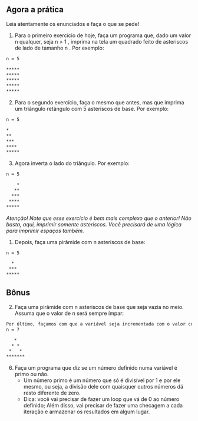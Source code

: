 ## Agora a prática
Leia atentamente os enunciados e faça o que se pede!

1. Para o primeiro exercício de hoje, faça um programa que, dado um valor n qualquer, seja n > 1 , imprima na tela um quadrado feito de asteriscos de lado de tamanho n . Por exemplo:

```txt
n = 5

*****
*****
*****
*****
*****
```

2. Para o segundo exercício, faça o mesmo que antes, mas que imprima um triângulo retângulo com 5 asteriscos de base. Por exemplo:

```txt
n = 5

*
**
***
****
*****
```

3. Agora inverta o lado do triângulo. Por exemplo:

```txt
n = 5

    *
   **
  ***
 ****
*****
```

_Atenção! Note que esse exercício é bem mais complexo que o anterior! Não basta, aqui, imprimir somente asteriscos. Você precisará de uma lógica para imprimir espaços também._

1. Depois, faça uma pirâmide com n asteriscos de base:

```txt
n = 5

  *
 ***
*****
```

## Bônus

2. Faça uma pirâmide com n asteriscos de base que seja vazia no meio. Assuma que o valor de n será sempre ímpar:

```txt
Por último, façamos com que a variável seja incrementada com o valor correspondente a cada loop;
n = 7

   *
  * *
 *   *
*******
```

6. Faça um programa que diz se um número definido numa variável é primo ou não.
    - Um número primo é um número que só é divisível por 1 e por ele mesmo, ou seja, a divisão dele com quaisquer outros números dá resto diferente de zero.
    - Dica: você vai precisar de fazer um loop que vá de 0 ao número definido; Além disso, vai precisar de fazer uma checagem a cada iteração e armazenar os resultados em algum lugar.